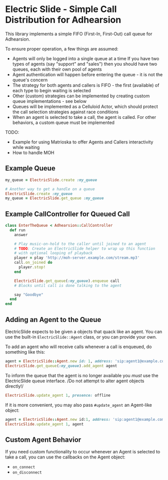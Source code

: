 Electric Slide - Simple Call Distribution for Adhearsion
====================================================================

This library implements a simple FIFO (First-In, First-Out) call queue for Adhearsion.

To ensure proper operation, a few things are assumed:

* Agents will only be logged into a single queue at a time
    If you have two types of agents (say "support" and "sales") then you should have two queues, each with their own pool of agents
* Agent authentication will happen before entering the queue - it is not the queue's concern
* The strategy for both agents and callers is FIFO - the first (available) of each type to begin waiting is selected
* Other (custom) strategies can be implemented by creating custom queue implementations - see below
* Queues will be implemented as a Celluloid Actor, which should protect the call selection strategies against race conditions
* When an agent is selected to take a call, the agent is called. For other behaviors, a custom queue must be implemented

TODO:
* Example for using Matrioska to offer Agents and Callers interactivity while waiting
* How to handle MOH

Example Queue
-------------

```Ruby
my_queue = ElectricSlide.create :my_queue

# Another way to get a handle on a queue
ElectricSlide.create :my_queue
my_queue = ElectricSlide.get_queue :my_queue
```


Example CallController for Queued Call
--------------------------------------

```Ruby
class EnterTheQueue < Adhearsion::CallController
  def run
    answer

    # Play music-on-hold to the caller until joined to an agent
    # TODO: Create an ElectricSlide helper to wrap up this function
    # with optional looping of playback
    player = play 'http://moh-server.example.com/stream.mp3'
    call.on_joined do
      player.stop!
    end

    ElectricSlide.get_queue(:my_queue).enqueue call
    # Blocks until call is done talking to the agent

    say "Goodbye"
  end
end
```


Adding an Agent to the Queue
----------------------------

ElectricSlide expects to be given a objects that quack like an agent. You can use the built-in `ElectricSlide::Agent` class, or you can provide your own.

To add an agent who will receive calls whenever a call is enqueued, do something like this:

```Ruby
agent = ElectricSlide::Agent.new id: 1, address: 'sip:agent1@example.com', presence: :available
ElectricSlide.get_queue(:my_queue).add_agent agent
```

To inform the queue that the agent is no longer available you *must* use the ElectricSlide queue interface. /Do not attempt to alter agent objects directly!/

```Ruby
ElectricSlide.update_agent 1, presence: offline
```

If it is more convenient, you may also pass `#update_agent` an Agent-like object:

```Ruby
agent = ElectricSlide::Agent.new id:1, address: 'sip:agent1@example.com', presence: :offline
ElectricSlide.update_agent 1, agent
```

Custom Agent Behavior
----------------------------

If you need custom functionality to occur whenever an Agent is selected to take a call, you can use the callbacks on the Agent object:

* `on_connect`
* `on_disconnect`
